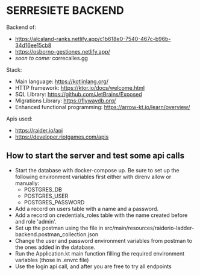 # SERRESIETE BACKEND

Backend of:
* https://alcaland-ranks.netlify.app/c1b618e0-7540-467c-b96b-34d16ee15cb8
* https://osborno-gestiones.netlify.app/
* _soon to come:_ correcalles.gg

Stack:
* Main language: https://kotlinlang.org/
* HTTP framework: https://ktor.io/docs/welcome.html
* SQL Library: https://github.com/JetBrains/Exposed
* Migrations Library: https://flywaydb.org/
* Enhanced functional programming: https://arrow-kt.io/learn/overview/

Apis used:
* https://raider.io/api
* https://developer.riotgames.com/apis

## How to start the server and test some api calls

* Start the database with docker-compose up. Be sure to set up the following environment variables first either with direnv allow or manually:
  * POSTGRES_DB
  * POSTGRES_USER
  * POSTGRES_PASSWORD
* Add a record on users table with a name and a password.
* Add a record on credentials_roles table with the name created before and role 'admin'.
* Set up the postman using the file in src/main/resources/raiderio-ladder-backend.postman_collection.json
* Change the user and password environment variables from postman to the ones added in the database.
* Run the Application.kt main function filling the required environment variables (those in .envrc file)
* Use the login api call, and after you are free to try all endpoints
